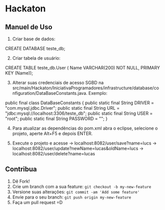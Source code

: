 # Hackaton

## Manuel de Uso
  1. Criar base de dados:
  <snippet>
	CREATE DATABASE teste_db;
  </snippet>

  2. Criar tabela de usuário:
  <snippet>
	CREATE TABLE teste_db.User (
	  Name VARCHAR(200) NOT NULL,
	  PRIMARY KEY (Name));
  </snippet>

  3. Alterar suas credenciais de acesso SGBD na src/main/Hackaton/IniciativaProgramadores/infrastructure/database/configuration/DataBaseConstants.java. Exemplo: 
  <snippet>
	public final class DataBaseConstants {
	public static final String DRIVER = "com.mysql.jdbc.Driver";
	public static final String URL = "jdbc:mysql://localhost:3306/teste_db";
	public static final String USER = "root";
	public static final String PASSWORD = "";
}
  </snippet>

  4. Para atualizar as dependências do pom.xml abra o eclipse, selecione o projeto, aperte Alt+F5 e depois ENTER.

  5. Execute o projeto e acesse
    -> localhost:8082/user/save?name=lucs
    -> localhost:8082/user/update?newName=lucas&oldName=lucs
    -> localhost:8082/user/delete?name=lucas

## Contribua
1. Dê Fork!
2. Crie um branch com a sua feature: `git checkout -b my-new-feature`
3. Versione suas alterações: `git commit -am 'Add some feature'`
4. Envie para o seu branch: `git push origin my-new-feature`
5. Faça um pull request =D
